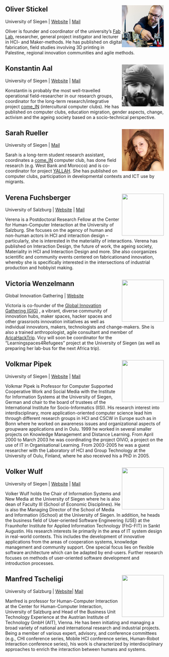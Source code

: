 ## Oliver Stickel <img style="float: right; height: 133px; width: 133px;" src="/images/os.jpg">
University of Siegen | [Website](http://www.cscw.uni-siegen.de/team/stickel/) | [Mail](mailto:oliver.stickel@uni-siegen.de)

Oliver is founder and coordinator of the university’s [Fab Lab](http://fablab-siegen.de/), researcher, general project instigator and lecturer in HCI- and Maker-methods. He has published on digital fabrication, field studies involving 3D printing in Palestine, regional innovation communities and agile methods.



## Konstantin Aal  <img style="float: right; height: 133px; width: 133px;" src="/images/ka.jpg">
University of Siegen | [Website](http://www.wineme.uni-siegen.de/team/aal/) | [Mail](mailto:konstantin.aal@uni-siegen.de)

Konstantin is probably the most well-travelled operational field-researcher in our research groups, coordinator for the long-term research/integrative project [come_IN](http://www.come-in.cc/) (intercultural computer clubs). He has published on computer clubs, education migration, gender aspects, change, activism and the ageing society based on a socio-technical perspective.



## Sarah Rueller  <img style="float: right; height: 133px; width: 133px;" src="/images/sr.jpg">
University of Siegen | [Mail](sarah.rueller@uni-siegen.de)

Sarah is a long-term student research assistant, coordinates a [come_IN](http://www.come-in.cc/) computer club, has done field research (e.g. West Bank and Morocco) and is co-coordinator for project [YALLAH](http://www.yallah.exchange/). She has published on computer clubs, participation in developmental contexts and ICT use by migrants.


## Verena Fuchsberger  <img style="float: right; height: 133px; width: 133px;" src="https://hci.sbg.ac.at/wp-content/uploads/2015/05/IMG_0421-500x500-1435850596.jpg">
University of Salzburg | [Website](https://hci.sbg.ac.at/person/fuchsberger/) | [Mail](verena.fuchsberger@sbg.ac.at)

Verena is a Postdoctoral Research Fellow at the Center for Human-Computer Interaction at the University of Salzburg. She focuses on the agency of human and non-human actors in HCI and interaction design – particularly, she is interested in the materiality of interactions. Verena has published on Interaction Design, the future of work, the ageing society, Materiality in HCI and Interaction Design and more. She also coorganizes scientific and community events centered on fabricationand innovation, whereby she is specifically interested in the intersections of industrial production and hobbyist making.


## Victoria  Wenzelmann  <img style="float: right; height: 133px; width: 133px;" src="https://re-publica.com/sites/re-publica.com/files/styles/speaker_profile/public/media/pictures/victoria.png">
Global Innovation Gathering | [Website](https://re-publica.com/de/member/2323)

Victoria is co-founder of the [Global Innovation Gathering (GIG)](http://www.globalinnovationgathering.com) , a vibrant, diverse community of innovation hubs, maker spaces, hacker spaces and other grassroots innovation initiatives as well as individual innovators, makers, technologists and change-makers. She is also a trained anthropologist, agile consultant and member of [AricaHackTrip](https://africahacktrip.org/). Vicy will soon be coordinator for the “Learningspaces4Refugees” project at the University of Siegen (as well as preparing her lab-bus for the next Africa trip).

## Volkmar Pipek <img style="float: right; height: 133px; width: 133px;" src="http://www.cscw.uni-siegen.de/wp-content/uploads/2016/05/volkmar-pipek-sm-1-150x150.jpg">
University of Siegen | [Website](http://www.cscw.uni-siegen.de/team/pipek/) | [Mail](mailto:volkmar.pipek@uni-siegen.de)

Volkmar Pipek is Professor for Computer Supported Cooperative Work and Social Media with the Institute for Information Systems at the University of Siegen, German and chair to the board of trustees of the International Institute for Socio-Informatics (IISI). His research interest into interdisciplinary, more application-oriented computer science lead him through different research groups in HCI and CSCW in Europe such as in Bonn where he worked on awareness issues and organizational aspects of groupware applications and in Oulu. 1999 he worked in several smaller projects on Knowledge Management and Distance Learning. From April 2000 to March 2003 he was coordinating the project OlViO, a project on the use of IT in Organisational Learning. From 2003-2005 he was a guest researcher with the Laboratory of HCI and Group Technology at the University of Oulu, Finland, where he also received his a PhD in 2005.

## Volker Wulf <img style="float: right; height: 133px; width: 133px;" src="http://wineme.wineme.fb5.uni-siegen.de/wp-content/uploads/2016/11/volker_wulf-150x150.jpg">
University of Siegen | [Website](http://www.wineme.uni-siegen.de/team/wulf/) | [Mail](mailto:volker.wulf@uni-siegen.de)

Volker Wulf holds the Chair of Information Systems and New Media at the University of Siegen where he is also dean of Faculty III (School of Economic Disciplines). He is also the Managing Director of the School of Media and Information (iSchool) at the University of Siegen. In addition, he heads the business field of User-oriented Software Engineering (USE) at the Fraunhofer Institute for Applied Information Technology (FhG-FIT) in Sankt Augustin. His research interests lie primarily in the area of IT system design in real-world contexts. This includes the development of innovative applications from the areas of cooperation systems, knowledge management and community support. One special focus lies on flexible software architecture which can be adapted by end-users. Further research focuses on methods of user-oriented software development and introduction processes.


## Manfred Tscheligi <img style="float: right; height: 133px; width: 133px;" src="https://hci.sbg.ac.at/wp-content/uploads/2015/05/DSC7691-bw-500x500.jpg">
University of Salzburg | [Website](https://hci.sbg.ac.at/person/tscheligi/)| [Mail](manfred.tscheligi@sbg.ac.at)

Manfred is professor for Human-Computer Interaction at the Center for Human-Computer Interaction, University of Salzburg and Head of the Business Unit Technology Experience at the Austrian Institute of Technology GmbH (AIT), Vienna. He has been initiating and managing a broad variety of national and international research and industrial projects. Being a member of various expert, advisory, and conference committees (e.g., CHI conference series, Mobile HCI conference series, Human-Robot Interaction conference series), his work is characterized by interdisciplinary approaches to enrich the interaction between humans and systems.
